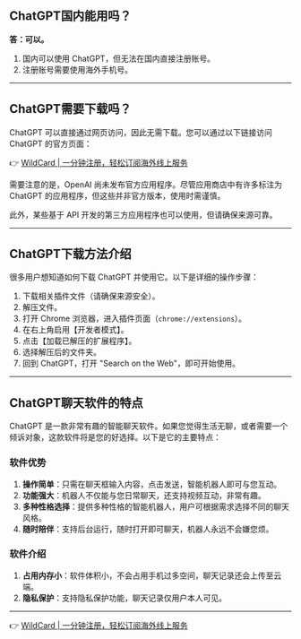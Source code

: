 ## ChatGPT国内能用吗？

**答：可以。**

1. 国内可以使用 ChatGPT，但无法在国内直接注册账号。
2. 注册账号需要使用海外手机号。

---

## ChatGPT需要下载吗？

ChatGPT 可以直接通过网页访问，因此无需下载。您可以通过以下链接访问 ChatGPT 的官方页面：

👉 [WildCard | 一分钟注册，轻松订阅海外线上服务](https://bit.ly/bewildcard)

需要注意的是，OpenAI 尚未发布官方应用程序。尽管应用商店中有许多标注为 ChatGPT 的应用程序，但这些并非官方版本，使用时需谨慎。

此外，某些基于 API 开发的第三方应用程序也可以使用，但请确保来源可靠。

---

## ChatGPT下载方法介绍

很多用户想知道如何下载 ChatGPT 并使用它。以下是详细的操作步骤：

1. 下载相关插件文件（请确保来源安全）。
2. 解压文件。
3. 打开 Chrome 浏览器，进入插件页面（`chrome://extensions`）。
4. 在右上角启用【开发者模式】。
5. 点击【加载已解压的扩展程序】。
6. 选择解压后的文件夹。
7. 回到 ChatGPT，打开 "Search on the Web"，即可开始使用。

---

## ChatGPT聊天软件的特点

ChatGPT 是一款非常有趣的智能聊天软件。如果您觉得生活无聊，或者需要一个倾诉对象，这款软件将是您的好选择。以下是它的主要特点：

### 软件优势

1. **操作简单**：只需在聊天框输入内容，点击发送，智能机器人即可与您互动。
2. **功能强大**：机器人不仅能与您日常聊天，还支持视频互动，非常有趣。
3. **多种性格选择**：提供多种性格的智能机器人，用户可根据需求选择不同的聊天风格。
4. **随时陪伴**：支持后台运行，随时打开即可聊天，机器人永远不会嫌您烦。

### 软件介绍

1. **占用内存小**：软件体积小，不会占用手机过多空间，聊天记录还会上传至云端。
2. **隐私保护**：支持隐私保护功能，聊天记录仅用户本人可见。

---

👉 [WildCard | 一分钟注册，轻松订阅海外线上服务](https://bit.ly/bewildcard)